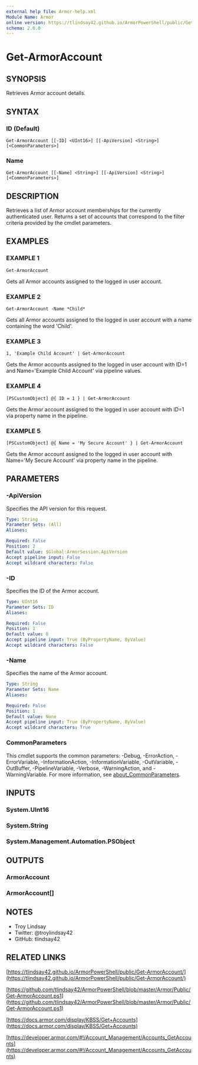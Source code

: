 ```yaml
---
external help file: Armor-help.xml
Module Name: Armor
online version: https://tlindsay42.github.io/ArmorPowerShell/public/Get-ArmorAccount/
schema: 2.0.0
---
```


# Get-ArmorAccount

## SYNOPSIS
Retrieves Armor account details.

## SYNTAX

### ID (Default)
```
Get-ArmorAccount [[-ID] <UInt16>] [[-ApiVersion] <String>] [<CommonParameters>]
```

### Name
```
Get-ArmorAccount [[-Name] <String>] [[-ApiVersion] <String>] [<CommonParameters>]
```

## DESCRIPTION
Retrieves a list of Armor account memberships for the currently authenticated
user. 
Returns a set of accounts that correspond to the filter criteria
provided by the cmdlet parameters.

## EXAMPLES

### EXAMPLE 1
```
Get-ArmorAccount
```

Gets all Armor accounts assigned to the logged in user account.

### EXAMPLE 2
```
Get-ArmorAccount -Name *Child*
```

Gets all Armor accounts assigned to the logged in user account with a name
containing the word 'Child'.

### EXAMPLE 3
```
1, 'Example Child Account' | Get-ArmorAccount
```

Gets the Armor accounts assigned to the logged in user account with ID=1 and
Name='Example Child Account' via pipeline values.

### EXAMPLE 4
```
[PSCustomObject] @{ ID = 1 } | Get-ArmorAccount
```

Gets the Armor account assigned to the logged in user account with ID=1 via
property name in the pipeline.

### EXAMPLE 5
```
[PSCustomObject] @{ Name = 'My Secure Account' } | Get-ArmorAccount
```

Gets the Armor account assigned to the logged in user account with
Name='My Secure Account' via property name in the pipeline.

## PARAMETERS

### -ApiVersion
Specifies the API version for this request.

```yaml
Type: String
Parameter Sets: (All)
Aliases:

Required: False
Position: 2
Default value: $Global:ArmorSession.ApiVersion
Accept pipeline input: False
Accept wildcard characters: False
```

### -ID
Specifies the ID of the Armor account.

```yaml
Type: UInt16
Parameter Sets: ID
Aliases:

Required: False
Position: 1
Default value: 0
Accept pipeline input: True (ByPropertyName, ByValue)
Accept wildcard characters: False
```

### -Name
Specifies the name of the Armor account.

```yaml
Type: String
Parameter Sets: Name
Aliases:

Required: False
Position: 1
Default value: None
Accept pipeline input: True (ByPropertyName, ByValue)
Accept wildcard characters: True
```

### CommonParameters
This cmdlet supports the common parameters: -Debug, -ErrorAction, -ErrorVariable, -InformationAction, -InformationVariable, -OutVariable, -OutBuffer, -PipelineVariable, -Verbose, -WarningAction, and -WarningVariable. For more information, see [about_CommonParameters](http://go.microsoft.com/fwlink/?LinkID=113216).

## INPUTS

### System.UInt16
### System.String
### System.Management.Automation.PSObject
## OUTPUTS

### ArmorAccount
### ArmorAccount[]
## NOTES
- Troy Lindsay
- Twitter: @troylindsay42
- GitHub: tlindsay42

## RELATED LINKS

[https://tlindsay42.github.io/ArmorPowerShell/public/Get-ArmorAccount/](https://tlindsay42.github.io/ArmorPowerShell/public/Get-ArmorAccount/)

[https://github.com/tlindsay42/ArmorPowerShell/blob/master/Armor/Public/Get-ArmorAccount.ps1](https://github.com/tlindsay42/ArmorPowerShell/blob/master/Armor/Public/Get-ArmorAccount.ps1)

[https://docs.armor.com/display/KBSS/Get+Accounts](https://docs.armor.com/display/KBSS/Get+Accounts)

[https://developer.armor.com/#!/Account_Management/Accounts_GetAccounts](https://developer.armor.com/#!/Account_Management/Accounts_GetAccounts)

